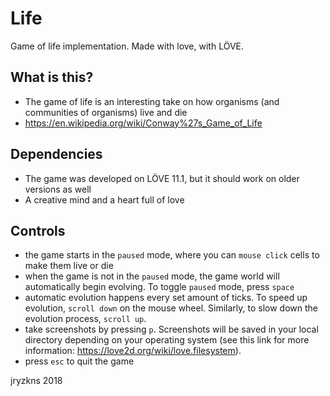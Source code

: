 # Life
Game of life implementation. Made with love, with LÖVE.

## What is this?
- The game of life is an interesting take on how organisms (and communities of organisms) live and die
- https://en.wikipedia.org/wiki/Conway%27s_Game_of_Life

## Dependencies
- The game was developed on LÖVE 11.1, but it should work on older versions as well
- A creative mind and a heart full of love

## Controls
- the game starts in the `paused` mode, where you can `mouse click` cells to make them live or die
- when the game is not in the `paused` mode, the game world will automatically begin evolving. To toggle `paused` mode, press `space`
- automatic evolution happens every set amount of ticks. To speed up evolution, `scroll down` on the mouse wheel. Similarly, to slow down the evolution process, `scroll up`.
- take screenshots by pressing `p`. Screenshots will be saved in your local directory depending on your operating system (see this link for more information: https://love2d.org/wiki/love.filesystem).
- press `esc` to quit the game

jryzkns 2018
